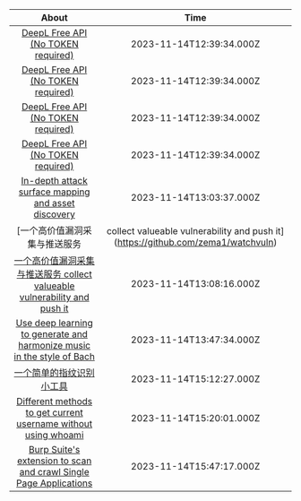 |  About                                                          | Time                     |
|:-------------------------------------------------------------------------------------------:|:------------------------:|
| [DeepL Free API (No TOKEN required)](https://github.com/OwO-Network/DeepLX)                 | 2023-11-14T12:39:34.000Z |
| [DeepL Free API (No TOKEN required)](https://github.com/OwO-Network/DeepLX)                 | 2023-11-14T12:39:34.000Z |
| [DeepL Free API (No TOKEN required)](https://github.com/OwO-Network/DeepLX)                 | 2023-11-14T12:39:34.000Z |
| [DeepL Free API (No TOKEN required)](https://github.com/OwO-Network/DeepLX)                 | 2023-11-14T12:39:34.000Z |
| [In-depth attack surface mapping and asset discovery](https://github.com/owasp-amass/amass) | 2023-11-14T13:03:37.000Z |
| [一个高价值漏洞采集与推送服务 | collect valueable vulnerability and push it](https://github.com/zema1/watchvuln) | 2023-11-14T13:08:16.000Z |
| [一个高价值漏洞采集与推送服务  collect valueable vulnerability and push it](https://github.com/zema1/watchvuln) | 2023-11-14T13:08:16.000Z |
| [Use deep learning to generate and harmonize music in the style of Bach](https://github.com/feynmanliang/bachbot) | 2023-11-14T13:47:34.000Z |
| [一个简单的指纹识别小工具](https://github.com/gubeihc/fingerprint) | 2023-11-14T15:12:27.000Z |
| [Different methods to get current username without using whoami](https://github.com/ricardojoserf/WhoamiAlternatives) | 2023-11-14T15:20:01.000Z |
| [Burp Suite's extension to scan and crawl Single Page Applications](https://github.com/fcavallarin/burp-dom-scanner) | 2023-11-14T15:47:17.000Z |
